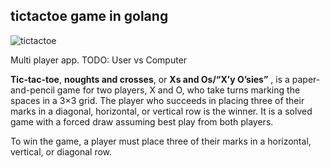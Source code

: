 ## tictactoe game in golang

![tictactoe](https://en.wikipedia.org/wiki/File:Tic_tac_toe.svg)

Multi player app.
TODO: User vs Computer

**Tic-tac-toe**, **noughts and crosses**, or **Xs and Os/“X’y O’sies”** , is a paper-and-pencil game for two players, X and O, who take turns marking the spaces in a 3×3 grid. The player who succeeds in placing three of their marks in a diagonal, horizontal, or vertical row is the winner. It is a solved game with a forced draw assuming best play from both players.

To win the game, a player must place three of their marks in a horizontal, vertical, or diagonal row.

<!--
| -   | -   | -   |
| --- | --- | --- |
| -   | -   | -   |
-->
